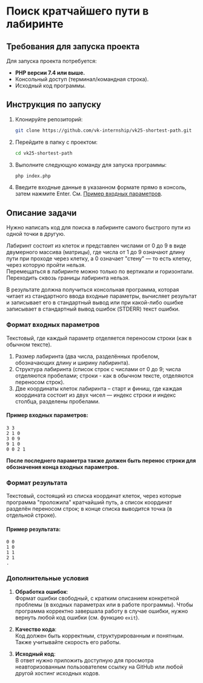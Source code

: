 # Поиск кратчайшего пути в лабиринте

## Требования для запуска проекта

Для запуска проекта потребуется:

- **PHP версии 7.4 или выше.**
- Консольный доступ (терминал/командная строка).
- Исходный код программы.

## Инструкция по запуску

1. Клонируйте репозиторий:  
   ```bash
   git clone https://github.com/vk-internship/vk25-shortest-path.git
   ```
2. Перейдите в папку с проектом:  
   ```bash
   cd vk25-shortest-path
   ```
3. Выполните следующую команду для запуска программы:  
   ```bash
   php index.php
   ```
4. Введите входные данные в указанном формате прямо в консоль, затем нажмите Enter. См. [Пример входных параметров](#пример-входных-параметров).

## Описание задачи

Нужно написать код для поиска в лабиринте самого быстрого пути из одной точки в другую.

Лабиринт состоит из клеток и представлен числами от 0 до 9 в виде двумерного массива (матрицы), где числа от 1 до 9 означают длину пути при проходе через клетку, а 0 означает "стену" — то есть клетку, через которую пройти нельзя.  
Перемещаться в лабиринте можно только по вертикали и горизонтали. Переходить сквозь границы лабиринта нельзя.

В результате должна получиться консольная программа, которая читает из стандартного ввода входные параметры, вычисляет результат и записывает его в стандартный вывод или при какой-либо ошибке записывает в стандартный вывод ошибок (STDERR) текст ошибки.

### Формат входных параметров

Текстовый, где каждый параметр отделяется переносом строки (как в обычном тексте).

1. Размер лабиринта (два числа, разделённых пробелом, обозначающих длину и ширину лабиринта).
2. Структура лабиринта (список строк с числами от 0 до 9; числа отделяются пробелами; строки - как в обычном тексте, отделяются переносом строк).
3. Две координаты клеток лабиринта – старт и финиш, где каждая координата состоит из двух чисел — индекс строки и индекс столбца, разделены пробелами.

#### Пример входных параметров:

```
3 3
2 1 0
3 0 9
9 1 0
0 0 2 1
```

**После последнего параметра также должен быть перенос строки для обозначения конца входных параметров.**

### Формат результата

Текстовый, состоящий из списка координат клеток, через которые программа "проложила" кратчайший путь, а список координат разделён переносом строк; в конце списка выводится точка (в отдельной строке).

#### Пример результата:

```
0 0
1 0
1 1
2 1
.
```

### Дополнительные условия

1. **Обработка ошибок**:  
   Формат ошибки свободный, с кратким описанием конкретной проблемы (в входных параметрах или в работе программы). Чтобы программа корректно завершала работу в случае ошибки, нужно вернуть любой код ошибки (см. функцию `exit`).

2. **Качество кода**:  
   Код должен быть корректным, структурированным и понятным. Также учитывайте скорость его работы.

3. **Исходный код**:  
   В ответ нужно приложить доступную для просмотра неавторизованным пользователем ссылку на GitHub или любой другой хостинг исходных кодов.
